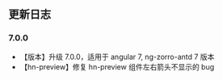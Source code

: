 ## 更新日志

### 7.0.0

- 【版本】升级 7.0.0，适用于 angular 7, ng-zorro-antd 7 版本
- 【hn-preview】修复 hn-preview 组件左右箭头不显示的 bug
